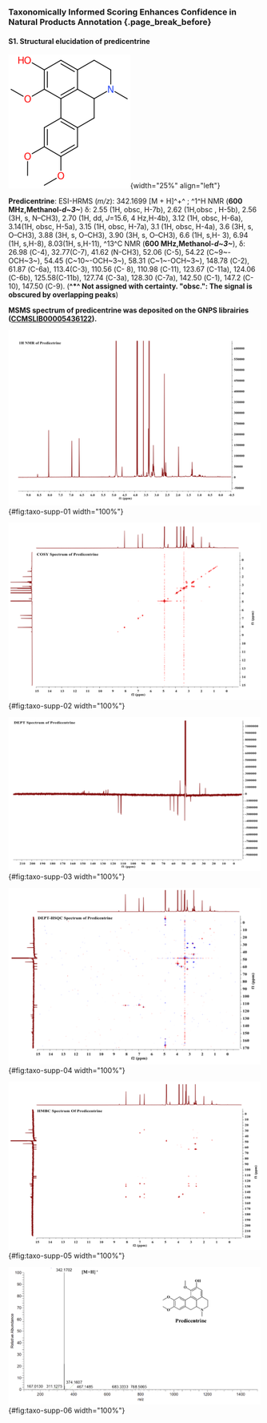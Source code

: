 ### Taxonomically Informed Scoring Enhances Confidence in Natural Products Annotation {.page_break_before}

#### S1. Structural elucidation of predicentrine

![](images/OUTYMWDDJORZOH.svg){width="25%" align="left"}

**Predicentrine**: ESI-HRMS (*m/z*): 342.1699 [M + H]^+^ ; ^1^H NMR (**600 MHz,Methanol-*d~3~***) δ: 2.55 (1H, obsc, H-7b), 2.62 (1H,obsc , H-5b), 2.56 (3H, s, N–CH3), 2.70 (1H, dd, *J*=15.6, 4 Hz,H-4b), 3.12 (1H, obsc, H-6a), 3.14(1H, obsc, H-5a), 3.15 (1H, obsc, H-7a), 3.1 (1H, obsc, H-4a), 3.6 (3H, s, O–CH3), 3.88 (3H, s, O–CH3), 3.90 (3H, s, O–CH3), 6.6 (1H, s,H- 3), 6.94 (1H, s,H-8), 8.03(1H, s,H-11), ^13^C NMR (**600 MHz,Methanol-*d~3~***), δ: 26.98 (C-4), 32.77(C-7), 41.62 (N-CH3), 52.06 (C-5), 54.22 (C~9~-OCH~3~), 54.45 (C~10~-OCH~3~), 58.31 (C~1~-OCH~3~), 148.78 (C-2), 61.87 (C-6a), 113.4(C-3), 110.56 (C- 8), 110.98 (C-11), 123.67 (C-11a), 124.06 (C-6b), 125.58(C-11b), 127.74 (C-3a), 128.30 (C-7a), 142.50 (C-1), 147.2 (C- 10), 147.50 (C-9). (**^\*^ Not assigned with certainty. "obsc.": The signal is obscured by overlapping peaks**)

**MSMS spectrum of predicentrine was deposited on the GNPS librairies ([CCMSLIB00005436122](https://gnps.ucsd.edu/ProteoSAFe/gnpslibraryspectrum.jsp?SpectrumID=CCMSLIB00005436122)).**

![<sup>1</sup>H NMR spectrum of predicentrine](images/taxo-supp-01.svg){#fig:taxo-supp-01 width="100%"}

![COSY spectrum of predicentrine](images/taxo-supp-02.svg){#fig:taxo-supp-02 width="100%"} 

![DEPT spectrum of predicentrine](images/taxo-supp-03.svg){#fig:taxo-supp-03 width="100%"}

![DEPT-HSQC spectrum of predicentrine](images/taxo-supp-04.svg){#fig:taxo-supp-04 width="100%"}

![HMBC spectrum of predicentrine](images/taxo-supp-05.svg){#fig:taxo-supp-05 width="100%"}

![HRMS spectrum of predicentrine](images/taxo-supp-06.png){#fig:taxo-supp-06 width="100%"}
